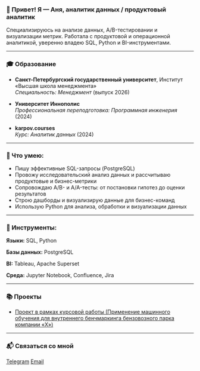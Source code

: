### 👋 Привет! Я — Аня, аналитик данных / продуктовый аналитик

Специализируюсь на анализе данных, A/B-тестировании и визуализации метрик. Работала с продуктовой и операционной аналитикой, уверенно владею SQL, Python и BI-инструментами.

---

### 🎓 Образование

- **Санкт-Петербургский государственный университет**, Институт «Высшая школа менеджмента»  
  _Специальность: Менеджмент_ (выпуск 2026)

- **Университет Иннополис**  
  _Профессиональная переподготовка: Программная инженерия_ (2024)

- **karpov.courses**  
  _Курс: Аналитик данных_ (2024)
  
---

### 📌 Что умею:

* Пишу эффективные SQL-запросы (PostgreSQL)
* Провожу исследовательский анализ данных и рассчитываю продуктовые и бизнес-метрики
* Сопровождаю A/B- и A/A-тесты: от постановки гипотез до оценки результатов
* Строю дашборды и визуализирую данные для бизнес-команд
* Использую Python для анализа, обработки и визуализации данных

---

### 🧰 Инструменты:

**Языки:** SQL, Python

**Базы данных:** PostgreSQL

**BI:** Tableau, Apache Superset

**Среда:** Jupyter Notebook, Confluence, Jira

---

### 📚 Проекты

- [Проект в рамках курсовой работы (Применение машинного обучения для внутреннего бенчмаркинга бензовозного парка компании «Х»)](https://github.com/anna-stopochka/portfolio)

---

### 📬 Связаться со мной

[Telegram](https://t.me/annstpsk)
[Email](mailto:annastopskaa@gmail.com)
